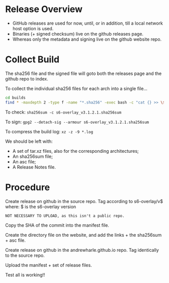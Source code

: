 # Release Overview

 * GitHub releases are used for now, until, or in addition, till a local network host option is used.
 * Binaries (+ signed checksum) live on the github releases page.
 * Whereas only the metadata and signing live on the github website repo.

# Collect Build

The sha256 file and the signed file will goto both the releases page and the github repo to index.

To collect the individual sha256 files for each arch into a single file...
```sh
cd builds
find * -maxdepth 2 -type f -name "*.sha256" -exec bash -c "cat {} >> \$(dirname '{}')/\$(dirname '{}').sha256sum" \;
```
To check: `sha256sum -c s6-overlay_v3.1.2.1.sha256sum`

To sign: `gpg2 --detach-sig --armour s6-overlay_v3.1.2.1.sha256sum`

To compress the build log: `xz -z -9 *.log`

We should be left with:
 * A set of tar.xz files, also for the corresponding architectures;
 * An sha256sum file;
 * An asc file;
 * A Release Notes file.

# Procedure
Create release on github in the source repo. Tag according to s6-overlay/v$
    where:
     $ is the s6-overlay version

    NOT NECESSARY TO UPLOAD, as this isn't a public repo.

Copy the SHA of the commit into the manifest file.

Create the directory file on the website, and add the links + the sha256sum + asc file.

Create release on github in the andrewharle.github.io repo. Tag identically to the source repo.

Upload the manifest + set of release files.

Test all is working!!